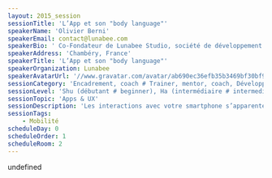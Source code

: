 ```yaml
---
layout: 2015_session
sessionTitle: 'L’App et son "body language"'
speakerName: 'Olivier Berni'
speakerEmail: contact@lunabee.com
speakerBio: ' Co-Fondateur de Lunabee Studio, société de développement d’Applications iOS et Android. Créateur de oneSafe, le "password manager” premium nominé “Editor’s Choice” par Apple à de multiples reprises dans plus de 80 pays, Olivier est un des quelques experts UX et UI en France.'
speakerAddress: 'Chambéry, France'
speakerTitle: 'L’App et son "body language"'
speakerOrganization: Lunabee
speakerAvatarUrl: '//www.gravatar.com/avatar/ab690ec36efb35b3469bf30bf957de6a?size=200&default=mm'
sessionCategory: 'Encadrement, coach # Trainer, mentor, coach, Développeur # Developer, Designer'
sessionLevel: 'Shu (débutant # beginner), Ha (intermédiaire # intermediate), Ri (avancé # advanced)'
sessionTopic: 'Apps & UX'
sessionDescription: 'Les interactions avec votre smartphone s’apparentent à une relation interpersonnelle : tactile, naturelle, avec des attentes sur la simplicité et la clarté du message délivré. Au travers de ce workshop, nous introduirons ce que Lunabee appelle le “body language" d’une App, et quelques principes fondamentaux d’interaction design.'
sessionTags:
    - Mobilité
scheduleDay: 0
scheduleOrder: 1
scheduleRoom: 2
---
```


undefined
